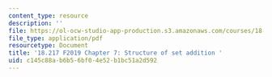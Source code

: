 ```yaml
---
content_type: resource
description: ''
file: https://ol-ocw-studio-app-production.s3.amazonaws.com/courses/18-217-graph-theory-and-additive-combinatorics-fall-2019/c145c88ab6b56bf04e52b1bc51a2d592_MIT18_217F19_ch7.pdf
file_type: application/pdf
resourcetype: Document
title: '18.217 F2019 Chapter 7: Structure of set addition '
uid: c145c88a-b6b5-6bf0-4e52-b1bc51a2d592
---
```

